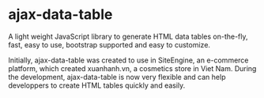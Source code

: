 # ajax-data-table
A light weight JavaScript library to generate HTML data tables on-the-fly, fast, easy to use, bootstrap supported and easy to customize.

Initially, ajax-data-table was created to use in SiteEngine, an e-commerce platform, which created xuanhanh.vn, 
a cosmetics store in Viet Nam. During the development, ajax-data-table is now very flexible and can help developpers 
to create HTML tables quickly and easily.
